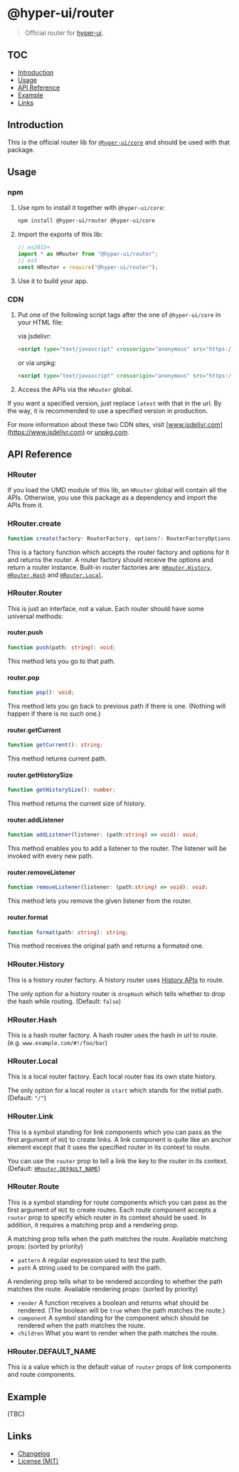 # @hyper-ui/router

> Official router for [hyper-ui](https://github.com/hyper-ui/core).

## TOC

- [Introduction](#introduction)
- [Usage](#usage)
- [API Reference](#api-reference)
- [Example](#example)
- [Links](#links)

## Introduction

This is the official router lib for [`@hyper-ui/core`](https://www.npmjs.com/package/@hyper-ui/core) and should be used with that package.

## Usage

### npm

1. Use npm to install it together with `@hyper-ui/core`:

    ```bash
    npm install @hyper-ui/router @hyper-ui/core
    ```

2. Import the exports of this lib:

    ```js
    // es2015+
    import * as HRouter from "@hyper-ui/router";
    // es5
    const HRouter = require("@hyper-ui/router");
    ```

3. Use it to build your app.

### CDN

1. Put one of the following script tags after the one of `@hyper-ui/core` in your HTML file:

    via jsdelivr:

    ```html
    <script type="text/javascript" crossorigin="anonymous" src="https://cdn.jsdelivr.net/npm/@hyper-ui/router@latest/dist/hyper-ui.router.umd.min.js"></script>
    ```

    or via unpkg:

    ```html
    <script type="text/javascript" crossorigin="anonymous" src="https://unpkg.com/@hyper-ui/router@latest/dist/hyper-ui.router.umd.min.js"></script>
    ```

2. Access the APIs via the `HRouter` global.

If you want a specified version, just replace `latest` with that in the url. By the way, it is recommended to use a specified version in production.

For more information about these two CDN sites, visit [www.jsdelivr.com](https://www.jsdelivr.com) or [unpkg.com](https://unpkg.com).

## API Reference

### HRouter

If you load the UMD module of this lib, an `HRouter` global will contain all the APIs. Otherwise, you use this package as a dependency and import the APIs from it.

### HRouter.create

```ts
function create(factory: RouterFactory, options?: RouterFactoryOptions): Router;
```

This is a factory function which accepts the router factory and options for it and returns the router. A router factory should receive the options and return a router instance. Built-in router factories are: [`HRouter.History`](#hrouterhistory), [`HRouter.Hash`](#hrouterhash) and [`HRouter.Local`](#hrouterlocal).

### HRouter.Router

This is just an interface, not a value. Each router should have some universal methods:

#### router.push

```ts
function push(path: string): void;
```

This method lets you go to that path.

#### router.pop

```ts
function pop(): void;
```

This method lets you go back to previous path if there is one. (Nothing will happen if there is no such one.)

#### router.getCurrent

```ts
function getCurrent(): string;
```

This method returns current path.

#### router.getHistorySize

```ts
function getHistorySize(): number;
```

This method returns the current size of history.

#### router.addListener

```ts
function addListener(listener: (path:string) => void): void;
```

This method enables you to add a listener to the router. The listener will be invoked with every new path.

#### router.removeListener

```ts
function removeListener(listener: (path:string) => void): void;
```

This method lets you remove the given listener from the router.

#### router.format

```ts
function format(path: string): string;
```

This method receives the original path and returns a formated one.

### HRouter.History

This is a history router factory. A history router uses [History APIs](https://developer.mozilla.org/en-US/docs/Web/API/History) to route.

The only option for a history router is `dropHash` which tells whether to drop the hash while routing. (Default: `false`)

### HRouter.Hash

This is a hash router factory. A hash router uses the hash in url to route. (e.g. `www.example.com/#!/foo/bar`)

### HRouter.Local

This is a local router factory. Each local router has its own state history.

The only option for a local router is `start` which stands for the initial path. (Default: `"/"`)

### HRouter.Link

This is a symbol standing for link components which you can pass as the first argument of `HUI` to create links. A link component is quite like an anchor element except that it uses the specified router in its context to route.

You can use the `router` prop to tell a link the key to the router in its context. (Default: [`HRouter.DEFAULT_NAME`](#hrouterdefault_name))

### HRouter.Route

This is a symbol standing for route components which you can pass as the first argument of `HUI` to create routes. Each route component accepts a `router` prop to specify which router in its context should be used. In addition, it requires a matching prop and a rendering prop.

A matching prop tells when the path matches the route. Available matching props: (sorted by priority)

- `pattern` A regular expression used to test the path.
- `path` A string used to be compared with the path.

A rendering prop tells what to be rendered according to whether the path matches the route. Available rendering props: (sorted by priority)

- `render` A function receives a boolean and returns what should be rendered. (The boolean will be `true` when the path matches the route.)
- `component` A symbol standing for the component which should be rendered when the path matches the route.
- `children` What you want to render when the path matches the route.

### HRouter.DEFAULT_NAME

This is a value which is the default value of `router` props of link components and route components.

## Example

(TBC)

## Links

- [Changelog](https://github.com/hyper-ui/router/blob/master/CHANGELOG.md)
- [License (MIT)](https://github.com/hyper-ui/router/blob/master/LICENSE)
